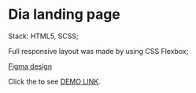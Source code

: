# Dia landing page

Stack: HTML5, SCSS;

Full responsive layout was made by using CSS Flexbox;

[Figma design](https://www.figma.com/file/7qwsWggv9BAxMi2VPhBuPr/Air-(formerly-Dia)?node-id=9138%3A35) 

Click the to see
  [DEMO LINK](https://tolik-bilokrylov.github.io/layout_miami/).

